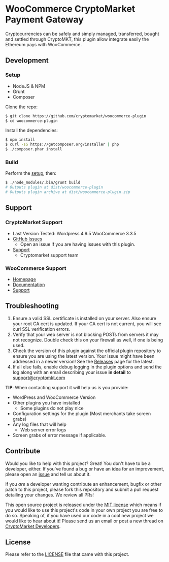 WooCommerce CryptoMarket Payment Gateway
=====================

Cryptocurrencies can be safely and simply managed, transferred, bought and settled through CryptoMKT, this plugin allow integrate easily the Ethereum pays with WooCommerce.

## Development

### Setup

 * NodeJS & NPM
 * Grunt
 * Composer
 
Clone the repo:
```bash
$ git clone https://github.com/cryptomarket/woocommerce-plugin
$ cd woocommerce-plugin
```

Install the dependencies:
```bash
$ npm install
$ curl -sS https://getcomposer.org/installer | php
$ ./composer.phar install
```

### Build

Perform the [setup](#Setup), then:
```bash
$ ./node_modules/.bin/grunt build
# Outputs plugin at dist/woocommerce-plugin
# Outputs plugin archive at dist/woocommerce-plugin.zip
```

## Support

### CryptoMarket Support

* Last Version Tested: Wordpress 4.9.5 WooCommerce 3.3.5
* [GitHub Issues](https://github.com/cryptomkt/woocommerce-plugin/issues)
  * Open an issue if you are having issues with this plugin.
* [Support](https://soporte.cryptomkt.com/)
  * Cryptomarket support team

### WooCommerce Support

* [Homepage](http://www.woothemes.com/woocommerce/)
* [Documentation](http://docs.woothemes.com)
* [Support](https://support.woothemes.com)

## Troubleshooting

1. Ensure a valid SSL certificate is installed on your server. Also ensure your root CA cert is updated. If your CA cert is not current, you will see curl SSL verification errors.
2. Verify that your web server is not blocking POSTs from servers it may not recognize. Double check this on your firewall as well, if one is being used.
3. Check the version of this plugin against the official plugin repository to ensure you are using the latest version. Your issue might have been addressed in a newer version! See the [Releases](https://github.com/cryptomarket/woocommerce-plugin/releases) page for the latest.
4. If all else fails, enable debug logging in the plugin options and send the log along with an email describing your issue **in detail** to support@cryptomkt.com

**TIP**: When contacting support it will help us is you provide:

* WordPress and WooCommerce Version
* Other plugins you have installed
  * Some plugins do not play nice
* Configuration settings for the plugin (Most merchants take screen grabs)
* Any log files that will help
  * Web server error logs
* Screen grabs of error message if applicable.

## Contribute

Would you like to help with this project?  Great!  You don't have to be a developer, either.  If you've found a bug or have an idea for an improvement, please open an [issue](https://github.com/cryptomkt/woocommerce-plugin/issues) and tell us about it.

If you *are* a developer wanting contribute an enhancement, bugfix or other patch to this project, please fork this repository and submit a pull request detailing your changes.  We review all PRs!

This open source project is released under the [MIT license](http://opensource.org/licenses/MIT) which means if you would like to use this project's code in your own project you are free to do so.  Speaking of, if you have used our code in a cool new project we would like to hear about it!  Please send us an email or post a new thread on [CryptoMarket Developers](https://developers.cryptomkt.com).

## License

Please refer to the [LICENSE](https://github.com/cryptomkt/woocommerce-plugin/blob/master/LICENSE) file that came with this project.
